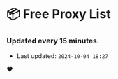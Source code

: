 # :package: Free Proxy List
### Updated every 15 minutes.

- Last updated: `2024-10-04 18:27`

:heart:
